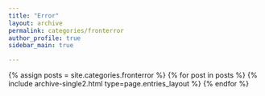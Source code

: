 ```yaml
---
title: "Error"
layout: archive
permalink: categories/fronterror
author_profile: true
sidebar_main: true

---
```


{% assign posts = site.categories.fronterror %}
{% for post in posts %} {% include archive-single2.html type=page.entries_layout %} {% endfor %}

